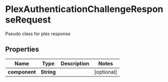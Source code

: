 

# PlexAuthenticationChallengeResponseRequest

Pseudo class for plex response

## Properties

| Name | Type | Description | Notes |
|------------ | ------------- | ------------- | -------------|
|**component** | **String** |  |  [optional] |




